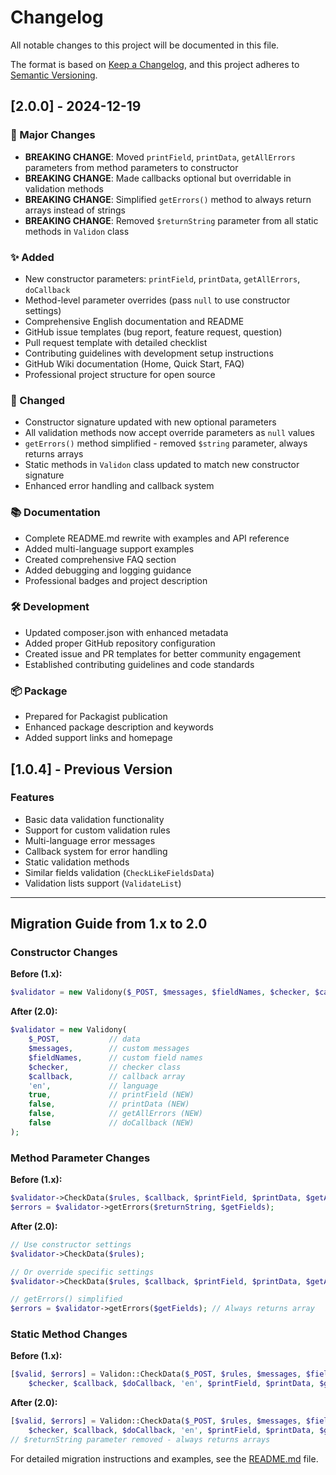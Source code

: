 # Changelog

All notable changes to this project will be documented in this file.

The format is based on [Keep a Changelog](https://keepachangelog.com/en/1.0.0/),
and this project adheres to [Semantic Versioning](https://semver.org/spec/v2.0.0.html).

## [2.0.0] - 2024-12-19

### 🚀 Major Changes
- **BREAKING CHANGE**: Moved `printField`, `printData`, `getAllErrors` parameters from method parameters to constructor
- **BREAKING CHANGE**: Made callbacks optional but overridable in validation methods
- **BREAKING CHANGE**: Simplified `getErrors()` method to always return arrays instead of strings
- **BREAKING CHANGE**: Removed `$returnString` parameter from all static methods in `Validon` class

### ✨ Added
- New constructor parameters: `printField`, `printData`, `getAllErrors`, `doCallback`
- Method-level parameter overrides (pass `null` to use constructor settings)
- Comprehensive English documentation and README
- GitHub issue templates (bug report, feature request, question)
- Pull request template with detailed checklist
- Contributing guidelines with development setup instructions
- GitHub Wiki documentation (Home, Quick Start, FAQ)
- Professional project structure for open source

### 🔧 Changed
- Constructor signature updated with new optional parameters
- All validation methods now accept override parameters as `null` values
- `getErrors()` method simplified - removed `$string` parameter, always returns arrays
- Static methods in `Validon` class updated to match new constructor signature
- Enhanced error handling and callback system

### 📚 Documentation
- Complete README.md rewrite with examples and API reference
- Added multi-language support examples
- Created comprehensive FAQ section
- Added debugging and logging guidance
- Professional badges and project description

### 🛠️ Development
- Updated composer.json with enhanced metadata
- Added proper GitHub repository configuration
- Created issue and PR templates for better community engagement
- Established contributing guidelines and code standards

### 📦 Package
- Prepared for Packagist publication
- Enhanced package description and keywords
- Added support links and homepage

## [1.0.4] - Previous Version

### Features
- Basic data validation functionality
- Support for custom validation rules
- Multi-language error messages
- Callback system for error handling
- Static validation methods
- Similar fields validation (`CheckLikeFieldsData`)
- Validation lists support (`ValidateList`)

---

## Migration Guide from 1.x to 2.0

### Constructor Changes

**Before (1.x):**
```php
$validator = new Validony($_POST, $messages, $fieldNames, $checker, $callback, 'en');
```

**After (2.0):**
```php
$validator = new Validony(
    $_POST,           // data
    $messages,        // custom messages
    $fieldNames,      // custom field names  
    $checker,         // checker class
    $callback,        // callback array
    'en',             // language
    true,             // printField (NEW)
    false,            // printData (NEW)
    false,            // getAllErrors (NEW)
    false             // doCallback (NEW)
);
```

### Method Parameter Changes

**Before (1.x):**
```php
$validator->CheckData($rules, $callback, $printField, $printData, $getAllErrors);
$errors = $validator->getErrors($returnString, $getFields);
```

**After (2.0):**
```php
// Use constructor settings
$validator->CheckData($rules);

// Or override specific settings
$validator->CheckData($rules, $callback, $printField, $printData, $getAllErrors);

// getErrors() simplified
$errors = $validator->getErrors($getFields); // Always returns array
```

### Static Method Changes

**Before (1.x):**
```php
[$valid, $errors] = Validon::CheckData($_POST, $rules, $messages, $fieldNames, 
    $checker, $callback, $doCallback, 'en', $printField, $printData, $getAllErrors, $returnString, $getFields);
```

**After (2.0):**
```php
[$valid, $errors] = Validon::CheckData($_POST, $rules, $messages, $fieldNames,
    $checker, $callback, $doCallback, 'en', $printField, $printData, $getAllErrors, $getFields);
// $returnString parameter removed - always returns arrays
```

For detailed migration instructions and examples, see the [README.md](README.md) file. 